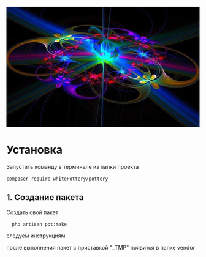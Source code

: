 <p align="center">
<img src="info/logo.jpg">
</p>


# Установка

Запустить команду в терминале из папки проекта

```
composer require whitePottery/pottery
```

## 1. Создание пакета

Создать свой пакет

 ```
   php artisan pot:make
 ```
следуем инструкциям

после выполнения пакет с приставкой "_TMP" появится в папке vendor